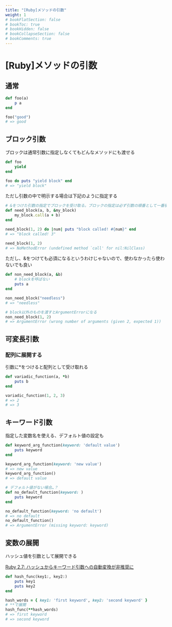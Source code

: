 ```yaml
---
title: "[Ruby]メソッドの引数"
weight: 1
# bookFlatSection: false
# bookToc: true
# bookHidden: false
# bookCollapseSection: false
# bookComments: true
---
```


# [Ruby]メソッドの引数

## 通常
```Ruby
def foo(a)
    p a
end

foo("good")
# => good
```

## ブロック引数
ブロックは通常引数に指定しなくてもどんなメソッドにも渡せる
```Ruby
def foo
    yield
end

foo do puts "yield block" end
# => "yield block"
```

ただし引数の中で明示する場合は下記のように指定する
```Ruby
# &をつけた引数の指定でブロックを受け取る。ブロックの指定は必ず引数の順番として一番後ろにする
def need_block(a, b, &my_block)
    my_block.call(a + b)
end

need_block(1, 2) do |num| puts "block called! #{num}" end
# => "block called! 3"

need_block(1, 2)
# => NoMethodError (undefined method `call' for nil:NilClass)
```

ただし、&をつけても必須になるというわけじゃないので、使わなかったら使わないでも良い
```Ruby
def non_need_block(a, &b)
    # blockを呼ばない
    puts a
end

non_need_block("needless")
# => "needless"

# block以外のものを渡すとArgumentErrorになる
non_need_block(1, 2)
# => ArgumentError (wrong number of arguments (given 2, expected 1))
```

## 可変長引数

### 配列に展開する
引数に*をつけると配列として受け取れる
```Ruby
def variadic_function(a, *b) 
    puts b
end

variadic_function(1, 2, 3)
# => 2
# => 3
```

## キーワード引数
指定した変数名を使える、デフォルト値の設定も
```Ruby
def keyword_arg_function(keyword: 'default value')
    puts keyword
end

keyword_arg_function(keyword: 'new value')
# => new value
keyword_arg_function()
# => default value

# デフォルト値がない場合…？
def no_default_function(keyword: )
    puts keyword
end

no_default_function(keyword: 'no default')
# => no default
no_default_function()
# => ArgumentError (missing keyword: keyword)
```

## 変数の展開
ハッシュ値を引数として展開できる

[Ruby 2.7: ハッシュからキーワード引数への自動変換が非推奨に](https://techracho.bpsinc.jp/hachi8833/2019_10_31/82588)
```Ruby
def hash_func(key1:, key2:)
    puts key1
    puts key2
end

hash_words = { key1: 'first keyword', key2: 'second keyword' }
# **で展開
hash_func(**hash_words)
# => first keyword
# => second keyword
```
